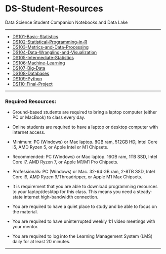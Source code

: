 # DS-Student-Resources
Data Science Student Companion Notebooks and Data Lake

<hr style="border: 0; height: 1px; background-image: linear-gradient(to right, rgba(0, 0, 0, 0), rgba(0, 0, 0, 0.75), rgba(0, 0, 0, 0));"/>

- [DS101-Basic-Statistics](DS101-Basic-Statistics/DS101-Syllabus.md)
- [DS102-Statistical-Programming-in-R](DS102-Statistical-Programming-in-R/DS102-Syllabus.md)
- [DS103-Metrics-and-Data-Processing](DS103-Metrics-and-Data-Processing/DS103-Syllabus.md)
- [DS104-Data-Wrangling-and-Visualization](DS104-Data-Wrangling-and-Visualization/DS104-Syllabus.md)
- [DS105-Intermediate-Statistics](DS105-Intermediate-Statistics/DS105-Syllabus.md)
- [DS106-Machine-Learning](DS106-Machine-Learning/DS106-Syllabus.md)
- [DS107-Big-Data](DS107-Big-Data/DS107-Syllabus.md)
- [DS108-Databases](DS108-Databases/DS108-Syllabus.md)
- [DS109-Python](DS109-Python/DS109=Syllabus.md)
- [DS110-Final-Project](DS110-Final-Project/DS110-Syllabus.md)

<hr style="border: 0; height: 1px; background-image: linear-gradient(to right, rgba(0, 0, 0, 0), rgba(0, 0, 0, 0.75), rgba(0, 0, 0, 0));"/>

### Required Resources: 
- Ground-based students are required to bring a laptop computer (either PC or MacBook) to class every day.  

- Online students are required to have a laptop or desktop computer with internet access.  

- Minimum: PC (Windows) or Mac laptop. 8GB ram, 512GB HD, Intel Core i5,  AMD Ryzen 5, or Apple Intel or M1 Chipsets.

- Recommended: PC (Windows) or Mac laptop. 16GB ram, 1TB SSD, Intel Core i7, AMD Ryzen 7, or Apple M1/M1 Pro Chipsets.

- Professionals: PC (Windows) or Mac. 32-64 GB ram, 2-8TB SSD, Intel Core i9, AMD Ryzen 9/Threadripper, or Apple M1 Max Chipsets.

- It is requirement that you are able to download programming resources to your laptop/desktop for this class. This means you need a steady-state internet high-bandwidth connection.

- You are required to have a quiet place to study and be able to focus on the material.

- You are required to have uninterrupted weekly 1:1 video meetings with your mentor.

- You are required to log into the Learning Management System (LMS) daily for at least 20 minutes.

<hr style="border: 0; height: 1px; background-image: linear-gradient(to right, rgba(0, 0, 0, 0), rgba(0, 0, 0, 0.75), rgba(0, 0, 0, 0));"/>